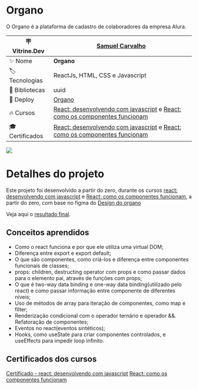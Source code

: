 # Organo

O Organo é a plataforma de cadastro de colaboradores da empresa Alura.

| :placard: Vitrine.Dev       |[Samuel Carvalho](https://cursos.alura.com.br/vitrinedev/samurai-samuka)|
| ------------------------    | --- |
| :sparkles: Nome             | **Organo**
| :label: Tecnologias         | ReactJs, HTML, CSS e Javascript
| :link: Bibliotecas          | uuid
| :rocket: Deploy             | [Organo](https://organo-reactJS-samuka.vercel.app/)
| :fire: Cursos               | [React: desenvolvendo com javascript](https://www.alura.com.br/curso-online-react-desenvolvendo-javascript) e [React: como os componentes funcionam](https://cursos.alura.com.br/course/react-componentes-funcionam)
| :mortar_board: Certificados | [React: desenvolvendo com javascript](https://cursos.alura.com.br/user/samurai-samuka/course/react-desenvolvendo-javascript/certificate) e [React: como os componentes funcionam](https://cursos.alura.com.br/user/samurai-samuka/course/react-componentes-funcionam/certificate)

![](https://github.com/SamuraiSamuka/React_JS-Desenvolvendo_com_JS--Organo/blob/main/public/imagens/pr%C3%A9via%2C.png#vitrinedev)

# Detalhes do projeto
Este projeto foi desenvolvido a partir do zero, durante os cursos [react: desenvolvendo com javascript](https://www.alura.com.br/curso-online-react-desenvolvendo-javascript) e [React: como os componentes funcionam](https://cursos.alura.com.br/course/react-componentes-funcionam), a partir do zero, com base no figma do [Design do organo](https://www.figma.com/file/T6BLI1HfB81eYOiVgpqQz7/Projeto-Intro-ao-React?node-id=134%3A128&t=3vlZEE9tCnspHVFm-0)

Veja aqui o [resultado final](https://react-js-desenvolvendo-com-js-organo.vercel.app/).

## Conceitos aprendidos

* Como o react funciona e por que ele utiliza uma virtual DOM;
* Diferença entre export e export default;
* O que são componentes, como criá-los e diferença entre componentes funcionais de classes;
* props: children, destructing operator com props e como passar dados para o elemento pai, através de funções com props;
* O que é two-way data binding e one-way data binding(utilizado pelo react) e como passar informação entre componente de diferentes níveis;
* Uso de métodos de array para iteração de componentes, como map e filter;
* Renderização condicional com o operador ternário e operador &&. Refatoração de componentes;
* Eventos no react(eventos sintéticos);
* Hooks, como useState para criar componentes controlados, e useEffects para impedir loop infinito.
    
## Certificados dos cursos
[Certificado - react: desenvolvendo com javascript](https://cursos.alura.com.br/certificate/sscarvalho123/react-desenvolvendo-javascript)
[React: como os componentes funcionam]()